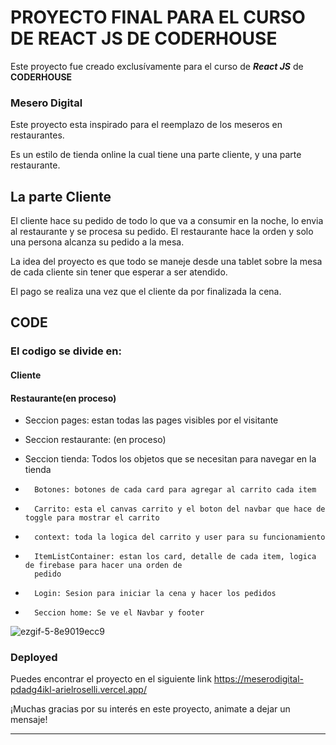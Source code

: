 # PROYECTO FINAL PARA EL CURSO DE REACT JS DE CODERHOUSE

Este proyecto fue creado exclusívamente para el curso de **_React JS_** de **CODERHOUSE**

### Mesero Digital

Este proyecto esta inspirado para el reemplazo de los meseros en restaurantes. 

Es un estilo de tienda online la cual tiene una parte cliente, y una parte restaurante.

## La parte Cliente

El cliente hace su pedido de todo lo que va a consumir en la noche, lo envia al restaurante y se procesa su pedido. El restaurante hace la orden y solo una persona alcanza su pedido a la mesa.

La idea del proyecto es que todo se maneje desde una tablet sobre la mesa de cada cliente sin tener que esperar a ser atendido.

El pago se realiza una vez que el cliente da por finalizada la cena.

## CODE

### El codigo se divide en:

#### Cliente
#### Restaurante(en proceso)

- Seccion pages: estan todas las pages visibles por el visitante
  
- Seccion restaurante:  (en proceso)

- Seccion tienda: Todos los objetos que se necesitan para navegar en la tienda
*       Botones: botones de cada card para agregar al carrito cada item
*       Carrito: esta el canvas carrito y el boton del navbar que hace de toggle para mostrar el carrito
*       context: toda la logica del carrito y user para su funcionamiento
*       ItemListContainer: estan los card, detalle de cada item, logica de firebase para hacer una orden de 
        pedido
*       Login: Sesion para iniciar la cena y hacer los pedidos

*       Seccion home: Se ve el Navbar y footer


![ezgif-5-8e9019ecc9](https://user-images.githubusercontent.com/92234766/168931849-eed033ff-35c0-4069-87a6-494f4a7cf27f.gif)


### Deployed

Puedes encontrar el proyecto en el siguiente link https://meserodigital-pdadg4ikl-arielroselli.vercel.app/

¡Muchas gracias por su interés en este proyecto, animate a dejar un mensaje!

-----------------------------------------------------------------------------------------------------------------
